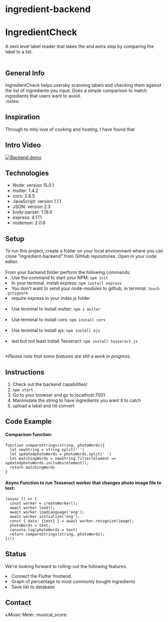 # ingredient-backend
<h1>IngredientCheck</h1>
A next level label reader that takes the and extra step by comparing the label to a list.
<br></br>
<h2>General Info</h2>
<p>
IngredientCheck helps usersby scanning labels and checking them against the list of ingredients you input. 
Does a simple comparison to match ingredients that users want to avoid.
<br>:notes:</br>
</p>

<h2>Inspiration</h2>

<p>
Through  to mhy love of cooking and hosting, I have found that  
</p>

<h2>Intro Video</h2>

[![Backend demo](doc/https://i9.ytimg.com/vi/v5BzG2mIAgg/mq2.jpg?sqp=CJio7P8F&rs=AOn4CLComp-FY7H0j8dIfRho6pEFOKnHOg)](https://youtu.be/v5BzG2mIAgg "IngredientCheck!")

<h2>Technologies</h2>

<ul>
 <li>Node: version 15.0.1</li>
 <li>multer: 1.4.2</li>
 <li>cors: 2.8.5</li>
 <li>JavaScript: version 1.1.1</li>
 <li>JSON: version 2.3</li>
 <li>body-parser: 1.19.0</li>
 <li>express: 4.17.1</li>
 <li>nodemon: 2.0.6</li>
</ul>

<h2>Setup</h2>
To run this project, create a folder on your local environment where you can clone "ingredient-backend" from GitHub repositories. Open in your code editor.<br><br>
From your backend folder perform the following commands:<br>
<li>Use the command to start your NPM: <code>npm init</code></li>
<li>In your terminal, install express: <code>npm install express</code></li>
<li>You don't want to send your node-modules to github, in terminal: <code>touch .gitignore</code></li>
<li>require express in your index.js folder</li><br>
<li>Use terminal to install multer: <code>npm i multer</code></li><br>
<li>Use terminal to install cors: <code>npm install cors</code></li><br>
<li>Use terminal to install ejs: <code>npm install ejs</code></li><br>
<li>last but not least install Tesseract: <code>npm install tesseract.js</code></li><br>

<i>*Please note that some features are still a work in progress.</i>

<h2>Instructions</h2>
<ol>
 <li>Check out the backend capabilities!</li>
 <li><code>npm start</code></li>
 <li>Go to your browser and go to localhost:7001</li>
 <li>Manimulate the string to have ingredients you want it to catch</li>
 <li>upload a label and hit convert</li>
</ol>

<h2>Code Example</h2>

<h4>Comparison function:</h4>

```  
function compareStrings(string, photoWords){
  let newString = string.split(' ')
  let updatedphotoWords = photoWords.split(' ')
  let matchingWords = newString.filter(element => updatedphotoWords.includes(element));
  return matchingWords
}
```

<h4>Async Function to run Tesseract worker that changes photo image file to text:</h4>

```
(async () => {
  const worker = createWorker();
  await worker.load();
  await worker.loadLanguage('eng');
  await worker.initialize('eng');
  const { data: {text} } = await worker.recognize(image);
  photoWords = text;
  console.log(photoWords = text)
  return compareStrings(string, photoWords);
})()
  ```

<h2>Status</h2>

We're looking forward to rolling-out the following features:
<li>Connect the Flutter frontend.</li>
<li>Graph of percentage to most commonly bought ingredients</li>
<li>Save list to database</li>

 <h2>Contact</h2>
<a href="https://www.linkedin.com/in/musicmeier/"><img src="https://user-images.githubusercontent.com/68958970/97038321-a07f9600-1538-11eb-90f4-baa2d81a0664.png" alt="Music Meier" style="width:10px;height:10px;"></a>Music Meier :musical_score:<br>
